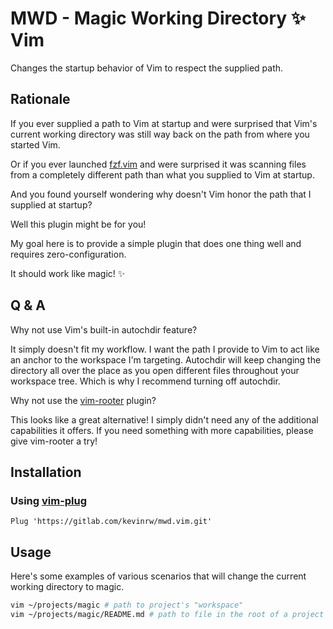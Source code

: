 MWD - Magic Working Directory :sparkles: Vim 
==============================================

Changes the startup behavior of Vim to respect the supplied path.

Rationale
---------

If you ever supplied a path to Vim at startup and were surprised that
Vim's current working directory was still way back on the path from
where you started Vim. 

Or if you ever launched [fzf.vim](https://github.com/junegunn/fzf.vim)
and were surprised it was scanning files from a completely different
path than what you supplied to Vim at startup.

And you found yourself wondering why doesn't Vim honor the path that
I supplied at startup?

Well this plugin might be for you!

My goal here is to provide a simple plugin that does one thing well
and requires zero-configuration.

It should work like magic! :sparkles:

Q & A
-----

Why not use Vim's built-in autochdir feature?

It simply doesn't fit my workflow. I want the path I provide to Vim
to act like an anchor to the workspace I'm targeting. Autochdir will
keep changing the directory all over the place as you open different
files throughout your workspace tree. Which is why I recommend turning
off autochdir.

Why not use the [vim-rooter](https://github.com/airblade/vim-rooter) plugin?

This looks like a great alternative! I simply didn't need any of the
additional capabilities it offers. If you need something with more
capabilities, please give vim-rooter a try!

## Installation

### Using [vim-plug](https://github.com/junegunn/vim-plug)

```vim
Plug 'https://gitlab.com/kevinrw/mwd.vim.git'
```

## Usage

Here's some examples of various scenarios that will change the current
working directory to magic.

```bash
vim ~/projects/magic # path to project's "workspace"
vim ~/projects/magic/README.md # path to file in the root of a project
```
